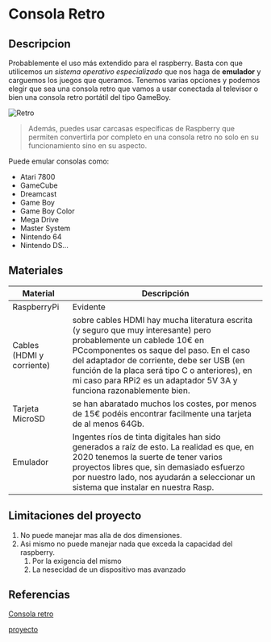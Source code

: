 # Consola Retro
## Descripcion
Probablemente el uso más extendido para el raspberry. Basta con que utilicemos *un sistema operativo especializado* que nos haga de **emulador** y carguemos los juegos que queramos. Tenemos varias opciones y podemos elegir que sea una consola retro que vamos a usar conectada al televisor o bien una consola retro portátil del tipo GameBoy.

![Retro](https://http2.mlstatic.com/D_NQ_NP_744789-MCO32869632640_112019-O.jpg)
> Además, puedes usar carcasas específicas de Raspberry que permiten convertirla por completo en una consola retro no solo en su funcionamiento sino en su aspecto.

Puede emular consolas como:
- Atari 7800
- GameCube
- Dreamcast
- Game Boy
- Game Boy Color
- Mega Drive
- Master System
- Nintendo 64
- Nintendo DS…
## Materiales
Material|Descripción
--------------|------------------
RaspberryPi|Evidente
Cables (HDMI y corriente)| sobre cables HDMI hay mucha literatura escrita (y seguro que muy interesante) pero probablemente un cablede 10€ en PCcomponentes os saque del paso. En el caso del adaptador de corriente, debe ser USB (en función de la placa será tipo C o anteriores), en mi caso para RPi2 es un adaptador 5V 3A y funciona razonablemente bien.
Tarjeta MicroSD| se han abaratado muchos los costes, por menos de 15€ podéis encontrar facilmente una tarjeta de al menos 64Gb.
Emulador|Ingentes ríos de tinta digitales han sido generados a raíz de esto. La realidad es que, en 2020 tenemos la suerte de tener varios proyectos libres que, sin demasiado esfuerzo por nuestro lado, nos ayudarán a seleccionar un sistema que instalar en nuestra Rasp.
## Limitaciones del proyecto
1. No puede manejar mas alla de dos dimensiones. 
2. Asi mismo no puede manejar nada que exceda la capacidad del raspberry. 
   1.  Por la exigencia del mismo
   1.  La nesecidad de un dispositivo mas avanzado 
## Referencias
[Consola retro](https://www.adslzone.net/reportajes/tecnologia/proyectos-raspberry-pi/)

[proyecto](https://sergc.medium.com/como-convertir-tu-raspberry-pi-en-una-consola-retro-db1ea94ed861)
